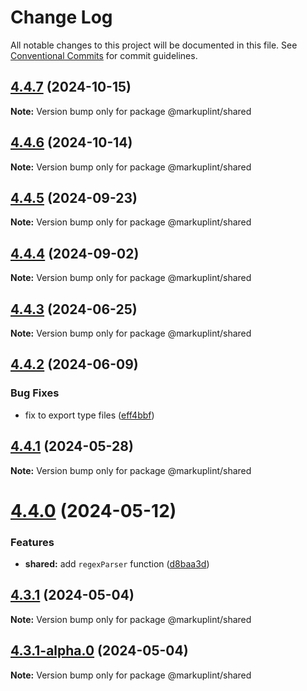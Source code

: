 # Change Log

All notable changes to this project will be documented in this file.
See [Conventional Commits](https://conventionalcommits.org) for commit guidelines.

## [4.4.7](https://github.com/markuplint/markuplint/compare/@markuplint/shared@4.4.6...@markuplint/shared@4.4.7) (2024-10-15)

**Note:** Version bump only for package @markuplint/shared

## [4.4.6](https://github.com/markuplint/markuplint/compare/@markuplint/shared@4.4.5...@markuplint/shared@4.4.6) (2024-10-14)

**Note:** Version bump only for package @markuplint/shared

## [4.4.5](https://github.com/markuplint/markuplint/compare/@markuplint/shared@4.4.4...@markuplint/shared@4.4.5) (2024-09-23)

**Note:** Version bump only for package @markuplint/shared

## [4.4.4](https://github.com/markuplint/markuplint/compare/@markuplint/shared@4.4.3...@markuplint/shared@4.4.4) (2024-09-02)

**Note:** Version bump only for package @markuplint/shared

## [4.4.3](https://github.com/markuplint/markuplint/compare/@markuplint/shared@4.4.2...@markuplint/shared@4.4.3) (2024-06-25)

**Note:** Version bump only for package @markuplint/shared

## [4.4.2](https://github.com/markuplint/markuplint/compare/@markuplint/shared@4.4.1...@markuplint/shared@4.4.2) (2024-06-09)

### Bug Fixes

- fix to export type files ([eff4bbf](https://github.com/markuplint/markuplint/commit/eff4bbfd127574809dc5e15d7cafe87699758ee0))

## [4.4.1](https://github.com/markuplint/markuplint/compare/@markuplint/shared@4.4.0...@markuplint/shared@4.4.1) (2024-05-28)

**Note:** Version bump only for package @markuplint/shared

# [4.4.0](https://github.com/markuplint/markuplint/compare/@markuplint/shared@4.3.1...@markuplint/shared@4.4.0) (2024-05-12)

### Features

- **shared:** add `regexParser` function ([d8baa3d](https://github.com/markuplint/markuplint/commit/d8baa3d3ce33eb5e647d8353fd3065ba2926fd9f))

## [4.3.1](https://github.com/markuplint/markuplint/compare/@markuplint/shared@4.3.1-alpha.0...@markuplint/shared@4.3.1) (2024-05-04)

**Note:** Version bump only for package @markuplint/shared

## [4.3.1-alpha.0](https://github.com/markuplint/markuplint/compare/@markuplint/shared@4.3.0...@markuplint/shared@4.3.1-alpha.0) (2024-05-04)

**Note:** Version bump only for package @markuplint/shared
